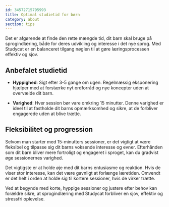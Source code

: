 ```yaml
---
id: 34572715795993
title: Optimal studietid for børn
category: about
section: tips
---
```

Det er afgørende at finde den rette mængde tid, dit barn skal bruge på sprogindlæring, både for deres udvikling og interesse i det nye sprog. Med Studycat er en balanceret tilgang nøglen til at gøre læringsprocessen effektiv og sjov.

## Anbefalet studietid

- **Hyppighed**: Sigt efter 3-5 gange om ugen. Regelmæssig eksponering hjælper med at forstærke nyt ordforråd og nye koncepter uden at overvælde dit barn.

- **Varighed**: Hver session bør vare omkring 15 minutter. Denne varighed er ideel til at fastholde dit barns opmærksomhed og sikre, at de forbliver engagerede uden at blive trætte.

## Fleksibilitet og progression

Selvom man starter med 15-minutters sessioner, er det vigtigt at være fleksibel og tilpasse sig dit barns voksende interesse og evner. Efterhånden som dit barn bliver mere fortroligt og engageret i sproget, kan du gradvist øge sessionernes varighed.

Det vigtigste er at holde øje med dit barns entusiasme og reaktion. Hvis de viser stor interesse, kan det være gavnligt at forlænge læretiden. Omvendt er det helt i orden at holde sig til kortere sessioner, hvis de virker trætte.

Ved at begynde med korte, hyppige sessioner og justere efter behov kan forældre sikre, at sprogindlæring med Studycat forbliver en sjov, effektiv og stressfri oplevelse.

